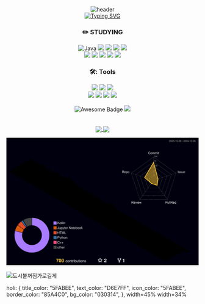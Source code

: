 <!--### Hi there 👋-->


<!--
**21dbwls12/21dbwls12** is a ✨ _special_ ✨ repository because its `README.md` (this file) appears on your GitHub profile.

Here are some ideas to get you started:

- 🔭 I’m currently working on ...
- 🌱 I’m currently learning ...
- 👯 I’m looking to collaborate on ...
- 🤔 I’m looking for help with ...
- 💬 Ask me about ...
- 📫 How to reach me: ...
- 😄 Pronouns: ...
- ⚡ Fun fact: ...
-->


<div align="center">


![header](https://capsule-render.vercel.app/api?type=Waving&color=2DFFDD&height=300&section=header&text=%20ChoiYoojin&fontSize=90&fontColor=FFFFFF)
<br/>
[![Typing SVG](https://readme-typing-svg.demolab.com?font=Fira+Code&duration=4000&pause=400&color=2BF7F5&random=false&width=435&lines=Hi+there+%F0%9F%91%8B)](https://git.io/typing-svg)


### :pencil2: STUDYING
![Java](https://img.shields.io/badge/Java-000000.svg?&style=flat&logo=Java&logoColor=white) 
<img src="https://img.shields.io/badge/Kotlin-000000?style=flat&logo=kotlin&logoColor=#7F52FF"/>
<img src="https://img.shields.io/badge/Python-000000?style=flat&logo=python&logoColor=#3776AB"/>
<img src="https://img.shields.io/badge/JavaScript-000000?style=flat&logo=JavaScript&logoColor=#F7DF1E"/>
<img src="https://img.shields.io/badge/html5-000000?style=flat&logo=html5&logoColor=#E34F26"/>
<br/>
<img src="https://img.shields.io/badge/Android-000000?style=flat&logo=android&logoColor=#3DDC84"/>
<img src="https://img.shields.io/badge/JetpackCompose-000000?style=flat&logo=jetpackcompose&logoColor=#4285F4"/> 
<img src="https://img.shields.io/badge/IntellijIDEA-000000?style=flat&logo=IntellijIDEA&logoColor=white"/>
<img src="https://img.shields.io/badge/FireBase-000000?style=flat&logo=FireBase&logoColor=#FFCA28"/>
<img src="https://img.shields.io/badge/Flask-000000?style=flat&logo=Flask&logoColor=#000000"/>

### 🛠️: Tools
<img src="https://img.shields.io/badge/visualstudiocode-007ACC?style=flat&logo=visualstudiocode&logoColor=white"/>
<img src="https://img.shields.io/badge/googlecolab-F9AB00?style=flat&logo=googlecolab&logoColor=white"/>
<img src="https://img.shields.io/badge/anaconda-44A833?style=flat&logo=anaconda&logoColor=white"/>
<br/>
<img src="https://img.shields.io/badge/Slack-4A154B?style=flat&logo=Slack&logoColor=white"/>
<img src="https://img.shields.io/badge/Notion-000000?style=flat&logo=Notion&logoColor=white"/>
<img src="https://img.shields.io/badge/github-181717?style=flat&logo=github&logoColor=white"/>
<img src="https://img.shields.io/badge/figma-F24E1E?style=flat&logo=figma&logoColor=white"/>
<br/>

<br/>
<img src="https://cdn.rawgit.com/sindresorhus/awesome/d7305f38d29fed78fa85652e3a63e154dd8e8829/media/badge.svg" alt="Awesome Badge"/>
<a href="https://hits.seeyoufarm.com"><img src="https://hits.seeyoufarm.com/api/count/incr/badge.svg?url=https%3A%2F%2Fgithub.com%2F21dbwls12%2Fhit-counter&count_bg=%2300E5B2&title_bg=%2307D8FD&icon=github.svg&icon_color=%23000000&title=Hello%21%21&edge_flat=false"/></a>            
<br/>
<br/>
<br/>

<a href="https://github.com/21dbwls12/github-readme-stats">
 <img src="https://github-readme-stats.vercel.app/api?username=21dbwls12&show_icons=true&theme=holi&hide_border=true" height=200 align="center"/>
</a>
<a href="https://github.com/21dbwls12/github-stats">
 <img src="https://github-readme-stats.vercel.app/api/top-langs/?username=21dbwls12&layout=compact&theme=holi&hide=html&hide_border=true" height=200 align="center"/>
</a>

<!--
![Yoojin's GitHub stats](https://github-readme-stats.vercel.app/api?username=21dbwls12&show_icons=true&theme=holi&hide=html)  ![Top Langs](https://github-readme-stats.vercel.app/api/top-langs/?username=21dbwls12&layout=compact&theme=holi&hide=html)
-->

![](./profile-3d-contrib/profile-night-rainbow.svg)

</div>

![도시불꺼짐가로길게](https://github.com/21dbwls12/21dbwls12/assets/139525941/ed6ca2e3-6007-4cf4-8484-0c13cd4f86d7)

holi: {
    title_color: "5FABEE",
    text_color: "D6E7FF",
    icon_color: "5FABEE",
    border_color: "85A4C0",
    bg_color: "030314",
  },
  width=45%
  width=34%
